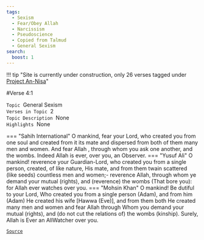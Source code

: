 ```yaml
---
tags:
  - Sexism
  - Fear/Obey Allah
  - Narcissism
  - Pseudoscience
  - Copied from Talmud
  - General Sexism
search:
  boost: 1 
---
```

!!! tip "Site is currently under construction, only 26 verses tagged under [Project An-Nisa](/an-nisa)"

#Verse  4:1

`Topic`&nbsp; General Sexism   
`Verses in Topic`&nbsp; 2  
`Topic Description`&nbsp; None    
`Highlights`&nbsp; None   

=== "Sahih International"
    O mankind, fear your Lord, who created you from one soul and created from it its mate and dispersed from both of them many men and women. And fear Allah , through whom you ask one another, and the wombs. Indeed Allah is ever, over you, an Observer.
=== "Yusuf Ali"
    O mankind! reverence your Guardian-Lord, who created you from a single person, created, of like nature, His mate, and from them twain scattered (like seeds) countless men and women;- reverence Allah, through whom ye demand your mutual (rights), and (reverence) the wombs (That bore you): for Allah ever watches over you.
=== "Mohsin Khan"
    O mankind! Be dutiful to your Lord, Who created you from a single person (Adam), and from him (Adam) He created his wife [Hawwa (Eve)], and from them both He created many men and women and fear Allah through Whom you demand your mutual (rights), and (do not cut the relations of) the wombs (kinship). Surely, Allah is Ever an All­Watcher over you.

<a href="https://corpus.quran.com/translation.jsp?chapter= 4&verse=1" target="_blank">`Source`</a>

